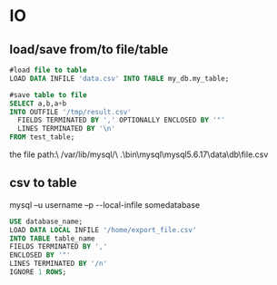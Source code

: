 # IO

## load/save from/to file/table
```sql
#load file to table
LOAD DATA INFILE 'data.csv' INTO TABLE my_db.my_table;

#save table to file
SELECT a,b,a+b 
INTO OUTFILE '/tmp/result.csv'
  FIELDS TERMINATED BY ',' OPTIONALLY ENCLOSED BY '"'
  LINES TERMINATED BY '\n'
FROM test_table;
```

the file path:\\
/var/lib/mysql/<databasename>\\
.\bin\mysql\mysql5.6.17\data\db\file.csv

## csv to table
  mysql –u username –p --local-infile somedatabase
  
```sql
USE database_name;
LOAD DATA LOCAL INFILE '/home/export_file.csv'
INTO TABLE table_name
FIELDS TERMINATED BY ','
ENCLOSED BY '"'
LINES TERMINATED BY '/n'
IGNORE 1 ROWS;
```